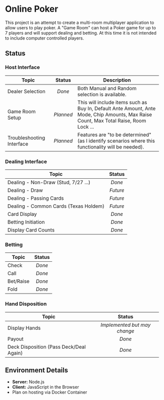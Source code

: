 # Online Poker

This project is an attempt to create a multi-room multiplayer application to allow users to play poker.  A "Game Room" can host a Poker game for up to 7 players and will support dealing and betting.  At this time it is not intended to include computer controlled players.

## Status

### Host Interface

| Topic | Status | Description |
| --- | :---: | --- |
| Dealer Selection | *Done* | Both Manual and Random selection is available. |
| Game Room Setup | *Planned* | This will include items such as Buy In, Default Ante Amount, Ante Mode, Chip Amounts, Max Raise Count, Max Total Raise, Room Lock ...
| Troubleshooting Interface | *Planned* | Features are "to be determined" (as I identify scenarios where this functionality will be needed).

### Dealing Interface

| Topic | Status |
| --- | :---: |
| Dealing - Non-Draw (Stud, 7/27 ...) | *Done* |
| Dealing - Draw | *Future* |
| Dealing - Passing Cards | *Future* |
| Dealing - Common Cards (Texas Holdem) | *Future* |
| Card Display | *Done* |
| Betting Initiation | *Done* |
| Display Card Counts | *Done* |

### Betting

| Topic | Status |
| --- | :---: |
| Check | *Done* |
| Call | *Done* |
| Bet/Raise | *Done* |
| Fold | *Done* |

### Hand Disposition

| Topic | Status |
| --- | :---: |
| Display Hands | *Implemented but may change* |
| Payout | *Done* |
| Deck Disposition (Pass Deck/Deal Again) | *Done* |

## Environment Details

- **Server:** Node.js
- **Client:** JavaScript in the Browser
- Plan on hosting via Docker Container
